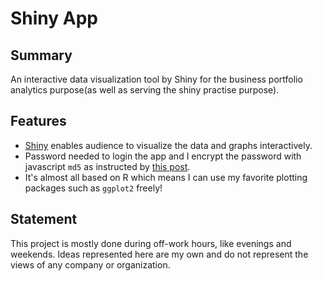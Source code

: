 # Shiny App

## Summary
An interactive data visualization tool by Shiny for the business portfolio analytics purpose(as well as serving the shiny practise purpose). 

## Features
- [Shiny](http://shiny.rstudio.com/) enables audience to visualize the data and graphs interactively.
- Password needed to login the app and I encrypt the password with javascript `md5` as instructed by [this post](http://stackoverflow.com/questions/28987622/starting-shiny-app-after-password-input).
- It's almost all based on R which means I can use my favorite plotting packages such as `ggplot2` freely!

## Statement
This project is mostly done during off-work hours, like evenings and weekends. Ideas represented here are my own and do not represent the views of any company or organization. 
